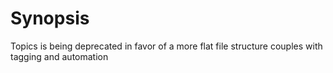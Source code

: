 # Synopsis

Topics is being deprecated in favor of a more flat file structure couples with tagging and automation